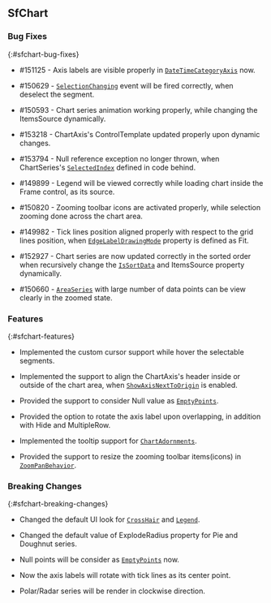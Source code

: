 ## SfChart

### Bug Fixes
{:#sfchart-bug-fixes}

* \#151125 - Axis labels are visible properly in [`DateTimeCategoryAxis`](http://help.syncfusion.com/winrt/sfchart/axis#datetimecategoryaxis) now.

* \#150629 - [`SelectionChanging`](http://help.syncfusion.com/winrt/sfchart/interactive-features#selection) event will be fired correctly, when deselect the segment.

* \#150593 - Chart series animation working properly, while changing the ItemsSource dynamically.

* \#153218 - ChartAxis's ControlTemplate updated properly upon dynamic changes.

* \#153794 - Null reference exception no longer thrown, when ChartSeries's [`SelectedIndex`](http://help.syncfusion.com/winrt/sfchart/interactive-features#selection) defined in code behind. 

* \#149899 - Legend will be viewed correctly while loading chart inside the Frame control, as its source.

* \#150820 - Zooming toolbar icons are activated properly, while selection zooming done across the chart area.

* \#149982 - Tick lines position aligned properly with respect to the grid lines position, when [`EdgeLabelDrawingMode`](http://help.syncfusion.com/cr/cref_files/winrt/sfchart/Syncfusion.SfChart.WinRT~Syncfusion.UI.Xaml.Charts.ChartAxis~EdgeLabelsDrawingMode.html) property is defined as Fit.

* \#152927 - Chart series are now updated correctly in the sorted order when recursively change the [`IsSortData`](http://help.syncfusion.com/winrt/sfchart/sorting) and ItemsSource property dynamically.

* \#150660 - [`AreaSeries`](http://help.syncfusion.com/winrt/sfchart/series#areaseries) with large number of data points can be view clearly in the zoomed state.


### Features
{:#sfchart-features}

* Implemented the custom cursor support while hover the selectable segments.

* Implemented the support to align the ChartAxis's header inside or outside of the chart area, when [`ShowAxisNextToOrigin`](http://help.syncfusion.com/cr/cref_files/winrt/sfchart/Syncfusion.SfChart.WinRT~Syncfusion.UI.Xaml.Charts.ChartAxis~ShowAxisNextToOrigin.html) is enabled.

* Provided the support to consider Null value as [`EmptyPoints`](http://help.syncfusion.com/winrt/sfchart/emptypoints).

* Provided the option to rotate the axis label upon overlapping, in addition with Hide and MultipleRow.

* Implemented the tooltip support for [`ChartAdornments`](http://help.syncfusion.com/winrt/sfchart/adornments).

* Provided the support to resize the zooming toolbar items(icons) in [`ZoomPanBehavior`](http://help.syncfusion.com/winrt/sfchart/interactive-features#zooming-and-panning).


### Breaking Changes
{:#sfchart-breaking-changes}

* Changed the default UI look for [`CrossHair`](http://help.syncfusion.com/winrt/sfchart/interactive-features#crosshair) and [`Legend`](http://help.syncfusion.com/winrt/sfchart/legend).

* Changed the default value of ExplodeRadius property for Pie and Doughnut series.

* Null points will be consider as [`EmptyPoints`](http://help.syncfusion.com/winrt/sfchart/emptypoints) now.

* Now the axis labels will rotate with tick lines as its center point.

* Polar/Radar series will be render in clockwise direction.



